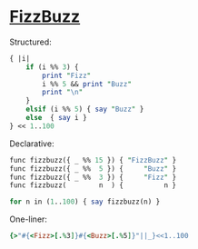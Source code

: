 [1]: https://rosettacode.org/wiki/FizzBuzz

# [FizzBuzz][1]

Structured:

```perl
{ |i|
    if (i %% 3) {
        print "Fizz"
        i %% 5 && print "Buzz"
        print "\n"
    }
    elsif (i %% 5) { say "Buzz" }
    else  { say i }
} << 1..100
```

Declarative:

```perl
func fizzbuzz({ _ %% 15 }) { "FizzBuzz" }
func fizzbuzz({ _ %%  5 }) {     "Buzz" }
func fizzbuzz({ _ %%  3 }) {     "Fizz" }
func fizzbuzz(        n  ) {          n }

for n in (1..100) { say fizzbuzz(n) }
```

One-liner:

```ruby
{>"#{<Fizz>[.%3]}#{<Buzz>[.%5]}"||_}<<1..100
```
